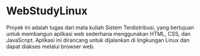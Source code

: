 # WebStudyLinux
Proyek ini adalah tugas dari mata kuliah Sistem Terdistribusi, yang bertujuan untuk membangun aplikasi web sederhana menggunakan HTML, CSS, dan JavaScript. Aplikasi ini dirancang untuk dijalankan di lingkungan Linux dan dapat diakses melalui browser web.
